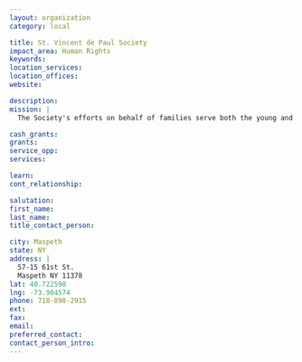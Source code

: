 ```yaml
---
layout: organization
category: local

title: St. Vincent de Paul Society
impact_area: Human Rights
keywords: 
location_services: 
location_offices: 
website: 

description: 
mission: |
  The Society's efforts on behalf of families serve both the young and old. In addition to food, clothing and recreation, St. Vincent's supports education through its Vincentian Scholars Scholarship Fund that offers inner city children financing to help them attend private schools that they have earned entry into through their academic achievements

cash_grants: 
grants: 
service_opp: 
services: 

learn: 
cont_relationship: 

salutation: 
first_name: 
last_name: 
title_contact_person: 

city: Maspeth
state: NY
address: |
  57-15 61st St.  
  Maspeth NY 11378
lat: 40.722598
lng: -73.904574
phone: 718-898-2915
ext: 
fax: 
email: 
preferred_contact: 
contact_person_intro: 
---
```

